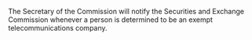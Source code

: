 The Secretary of the Commission will notify the Securities and Exchange Commission whenever a person is determined to be an exempt telecommunications company.

